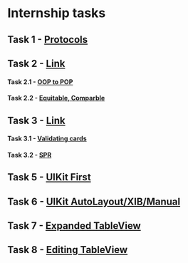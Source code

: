 # Internship tasks 

## Task 1 - [Protocols](https://github.com/JeeN-k/Tasks/blob/master/Task1.swift)
## Task 2 - [Link](https://github.com/JeeN-k/Tasks/tree/master/Task2)
#### Task 2.1 - [OOP to POP](https://github.com/JeeN-k/Tasks/blob/master/Task2/POP.swift)
#### Task 2.2 - [Equitable, Comparble](https://github.com/JeeN-k/Tasks/blob/master/Task2/LessonType.swift)

## Task 3 - [Link](https://github.com/JeeN-k/Tasks/tree/master/Task3)
#### Task 3.1 - [Validating cards](https://github.com/JeeN-k/Tasks/tree/master/Task3/Lesson3LiveCoding)
#### Task 3.2 - [SPR](https://github.com/JeeN-k/Tasks/blob/master/Task3/SRPViewController.swift)

## Task 5 - [UIKit First](https://github.com/JeeN-k/Tasks/tree/master/Task5)

## Task 6 - [UIKit AutoLayout/XIB/Manual](https://github.com/JeeN-k/Tasks/tree/master/Task6)

## Task 7 - [Expanded TableView](https://github.com/JeeN-k/Tasks/tree/master/Task7)

## Task 8 - [Editing TableView](https://github.com/JeeN-k/Tasks/tree/master/Task8)
